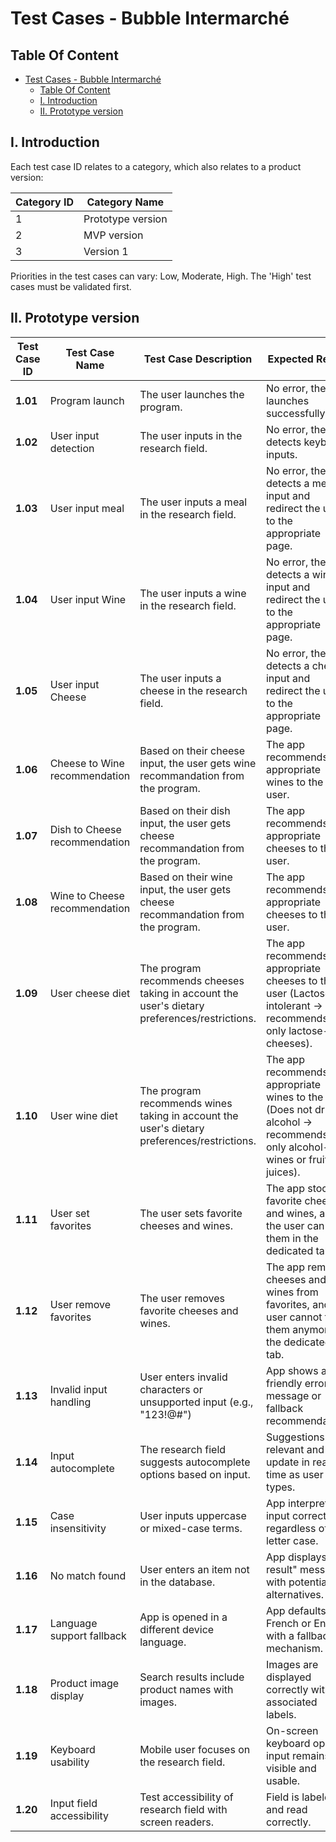 # Test Cases - Bubble Intermarché

## Table Of Content

</summary>

- [Test Cases - Bubble Intermarché](#test-cases---bubble-intermarché)
  - [Table Of Content](#table-of-content)
  - [I. Introduction](#i-introduction)
  - [II. Prototype version](#ii-prototype-version)

</details>

## I. Introduction

Each test case ID relates to a category, which also relates to a product version:

| Category ID | Category Name |
|------------|----------------|
| 1 | Prototype version |
| 2 | MVP version |
| 3 | Version 1 |

Priorities in the test cases can vary: Low, Moderate, High.
The 'High' test cases must be validated first.

## II. Prototype version

| Test Case ID | Test Case Name            | Test Case Description                                                | Expected Result                                                 | Actual Result | Tested | Priority | Pass/Fail |
| ------------ | ------------------------- | -------------------------------------------------------------------- | --------------------------------------------------------------- | ------------- | ------ | -------- | --------- |
| **1.01** | Program launch | The user launches the program. | No error, the app launches successfully. | / | / | High | / |
| **1.02** | User input detection | The user inputs in the research field. | No error, the app detects keyboard inputs. | / | / | High | / |
| **1.03** | User input meal | The user inputs a meal in the research field. | No error, the app detects a meal input and redirect the user to the appropriate page. | / | / | High | / |
| **1.04** | User input Wine | The user inputs a wine in the research field. | No error, the app detects a wine input and redirect the user to the appropriate page. | / | / | High | / |
| **1.05** | User input Cheese | The user inputs a cheese in the research field. | No error, the app detects a cheese input and redirect the user to the appropriate page. | / | / | High | / |
| **1.06** | Cheese to Wine recommendation | Based on their cheese input, the user gets wine recommandation from the program. | The app recommends appropriate wines to the user. | / | / | High | / |
| **1.07** | Dish to Cheese recommendation | Based on their dish input, the user gets cheese recommandation from the program. | The app recommends appropriate cheeses to the user. | / | / | High | / |
| **1.08** | Wine to Cheese recommendation | Based on their wine input, the user gets cheese recommandation from the program. | The app recommends appropriate cheeses to the user. | / | / | High | / |
| **1.09** | User cheese diet | The program recommends cheeses taking in account the user's dietary preferences/restrictions. | The app recommends appropriate cheeses to the user (Lactose intolerant -> recommends only lactose-free cheeses). | / | / | Moderate | / |
| **1.10** | User wine diet | The program recommends wines taking in account the user's dietary preferences/restrictions. | The app recommends appropriate wines to the user (Does not drink alcohol -> recommends only alcohol-free wines or fruit juices). | / | / | Moderate | / |
| **1.11** | User set favorites | The user sets favorite cheeses and wines. | The app stocks favorite cheeses and wines, and the user can find them in the dedicated tab. | / | / | Low | / |
| **1.12** | User remove favorites | The user removes favorite cheeses and wines. | The app removes cheeses and wines from favorites, and the user cannot find them anymore in the dedicated tab. | / | / | Low | / |
| **1.13** | Invalid input handling | User enters invalid characters or unsupported input (e.g., "123!@#") | App shows a friendly error message or fallback recommendation. | / | / | Moderate | / |
| **1.14** | Input autocomplete | The research field suggests autocomplete options based on input. | Suggestions are relevant and update in real-time as user types. | / | / | Low | / |
| **1.15** | Case insensitivity | User inputs uppercase or mixed-case terms. | App interprets input correctly regardless of letter case. | / | / | High | / |
| **1.16** | No match found | User enters an item not in the database. | App displays "no result" message with potential alternatives. | / | / | Moderate | / |
| **1.17** | Language support fallback | App is opened in a different device language. | App defaults to French or English with a fallback mechanism. | / | / | Low | / |
| **1.18** | Product image display | Search results include product names with images. | Images are displayed correctly with associated labels. | / | / | Low | / |
| **1.19** | Keyboard usability | Mobile user focuses on the research field. | On-screen keyboard opens, input remains visible and usable. | / | / | High | / |
| **1.20** | Input field accessibility | Test accessibility of research field with screen readers. | Field is labeled and read correctly. | / | / | Low | / |

